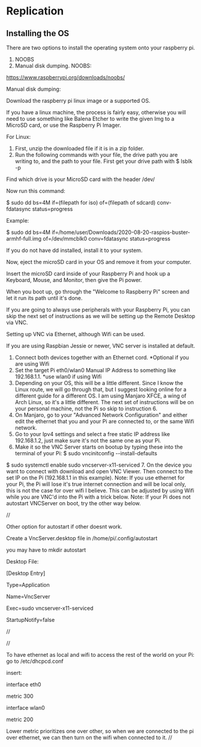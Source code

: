 # Replication

## Installing the OS

There are two options to install the operating system onto your raspberry pi.
1. NOOBS
2. Manual disk dumping. 
NOOBS:

https://www.raspberrypi.org/downloads/noobs/

Manual disk dumping:

Download the raspberry pi linux image or a supported OS.

If you have a linux machine, the process is fairly easy, otherwise you will need to use something like Balena Etcher to write the given Img to a MicroSD card, or 
use the Raspberry Pi Imager.

For Linux:

1.  First, unzip the downloaded file if it is in a zip folder.
2. Run the following commands with your file, the drive path you are writing to, and the path to your file. 
First get your drive path with $ lsblk -p

Find which drive is your MicroSD card with the header /dev/

Now run this command: 

$ sudo dd bs=4M if=(filepath for iso) of=(filepath of sdcard) conv-fdatasync status=progress

Example:

$ sudo dd bs=4M if=/home/user/Downloads/2020-08-20-raspios-buster-armhf-full.img of=/dev/mmcblk0 conv=fdatasync status=progress

If you do not have dd installed, install it to your system. 

Now, eject the microSD card in your OS and remove it from your computer.

Insert the microSD card inside of your Raspberry Pi and hook up a Keyboard, Mouse, and Monitor, then give the Pi power.

When you boot up, go through the "Welcome to Raspberry Pi" screen and let it run its path until it's done.

If you are going to always use peripherals with your Raspberry Pi, you can skip the next set of instructions as we will be setting up the Remote Desktop via VNC.

Setting up VNC via Ethernet, although Wifi can be used. 

If you are using Raspbian Jessie or newer, VNC server is installed at default. 
1. Connect both devices together with an Ethernet cord. *Optional if you are using Wifi 
2. Set the target Pi eth0/wlan0 Manual IP Address to something like 192.168.1.1.  *use wlan0 if using Wifi
3. Depending on your OS, this will be a little different. Since I know the Linux route, we will go through that, but I suggest looking online for a different guide for a different OS. I am using Manjaro XFCE, a wing of Arch Linux, so it's a little different. The next set of instructions will be on your personal machine, not the Pi so skip to instruction 6.
4. On Manjaro, go to your "Advanced Network Configuration" and either edit the ethernet that you and your Pi are connected to, or the same Wifi network. 
5. Go to your Ipv4 settings and select a free static IP address like 192.168.1.2, just make sure it's not the same one as your Pi.
6. Make it so the VNC Server starts on bootup by typing these into the terminal of your Pi:
$ sudo vncinitconfig --install-defaults

$ sudo systemctl enable sudo vncserver-x11-serviced
7. On the device you want to connect with download and open VNC Viewer. Then connect to the set IP on the Pi (192.168.1.1 in this example).
Note: If you use ethernet for your Pi, the Pi will lose it's true internet connection and will be local only, this is not the case for over wifi I believe. 
This can be adjusted by using Wifi while you are VNC'd into the Pi with a trick below. 
Note: If your Pi does not autostart VNCServer on boot, try the other way below.

//

Other option for autostart if other doesnt work.

Create a VncServer.desktop file in /home/pi/.config/autostart

you may have to mkdir autostart

Desktop File:

[Desktop Entry]

Type=Application

Name=VncServer

Exec=sudo vncserver-x11-serviced

StartupNotify=false

//

//

To have ethernet as local and wifi to access the rest of the world on your Pi: 
go to /etc/dhcpcd.conf

insert:

interface eth0

metric 300

interface wlan0

metric 200

Lower metric prioritizes one over other, so when we are connected to the pi over ethernet, we can then turn on the wifi when connected to it. 
//

